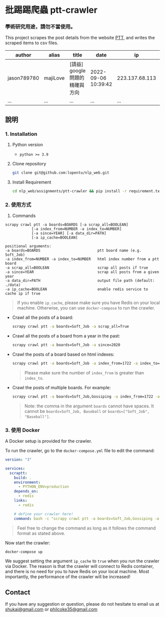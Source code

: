 # **批踢踢爬蟲 ptt-crawler**
### 學術研究用途，請勿不當使用。

This project scrapes the post details from the website [PTT](https://term.ptt.cc/), and writes the scraped items to csv files.


| author |  alias |title | date | ip | city | country  | ups | downs | comments | url |
|----|----|----|----|----|----|----|----|----|----|----|
| jason789780 | majiLove | \[請益\] google問題的精確與方向	 | 2022-09-06 10:39:42 | 223.137.68.113 | Yilan | Taiwan | 9	 | 0 | 29	 | https://www.ptt.cc/bbs/Soft_Job/M.1662431984.A.A3F.html |
| ... | ... | ... | ... | ... | ... | ... | ... | ... | ... | ... |
 


## **說明**
### 1. Installation

1. Python version
   * `python >= 3.9`

2. Clone repository

    ```bash
    git clone git@github.com:lopentu/nlp_web.git
    ```

3. Install Requirement
    ```bash
    cd nlp_web/assignments/ptt-crawler && pip install -r requirement.txt      
    ```
    

### 2. 使用方式

1. Commands
```
scrapy crawl ptt -a boards=BOARDS [-a scrap_all=BOOLEAN] 
            [-a index_from=NUMBER -a index_to=NUMBER]   
            [-a since=YEAR] [-a data_dir=PATH]
            [-a ip_cache=BOOLEAN]

positional arguments:
-a boards=BOARDS                          ptt board name (e.g. Soft_Job)
-a index_from=NUMBER -a index_to=NUMBER   html index number from a ptt board
-a scrap_all=BOOLEAN                      scrap all posts if true
-a since=YEAR                             scrap all posts from a given year
-a data_dir=PATH                          output file path (default: ./data)
-a ip_cache=BOOLEAN                       enable redis service to cache ip if true
```

> If you enable `ip_cache`, please make sure you have Redis on your local machine. Otherwise, you can use `docker-compose` to run the crawler.


* Crawl all the posts of a board:
  ```bash
  scrapy crawl ptt -a boards=Soft_Job -a scrap_all=True
  ```

* Crawl all the posts of a board from a year in the past:
  ```bash
  scrapy crawl ptt -a boards=Soft_Job -a since=2020
  ```

* Crawl the posts of a board based on html indexes:
  ```bash
  scrapy crawl ptt -a boards=Soft_Job -a index_from=1722 -a index_to=1723
  ```

  > Please make sure the number of `index_from` is greater than `index_to`.

* Crawl the posts of multiple boards. For example:
  ```bash
  scrapy crawl ptt -a boards=Soft_Job,Gossiping -a index_from=1722 -a index_to=1723
  ```

  >Note: the comma in the argument `boards` cannot have spaces. It cannot be `boards=Soft_Job, Baseball` or  `boards=["Soft_Job", "Baseball"]`.

 

### 3. 使用 Docker
A Docker setup is provided for the crawler.

To run the crawler, go to the `docker-compose.yml` file to edit the command:

```yaml
version: "3"

services:
  scraptt:
    build: .
    environment:
      - PYTHON_ENV=production
    depends_on:
      - redis
    links:
      - redis

    # define your crawler here!
    command: bash -c "scrapy crawl ptt -a boards=Soft_Job,Gossiping -a index_from=1722 -a index_to=1723 -a ip_cache=True"
```
> Feel free to change the command as long as it follows the command format as stated above.

Now start the crawler:

```bash
docker-compose up
```

We suggest setting the argument `ip_cache` to `true` when you run the crawler via Docker. The reason is that the crawler will connect to Redis container, and there is no need for you to have Redis on your local machine. Most importantly, the performance of the crawler will be increased! 



## Contact
If you have any suggestion or question, please do not hesitate to email us at  shukai@gmail.com or philcoke35@gmail.com
